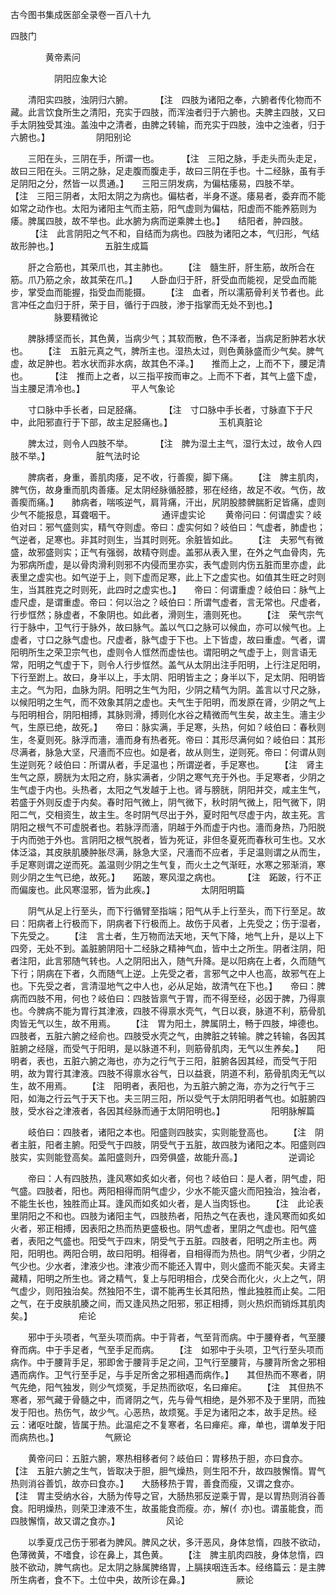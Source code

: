 <!-- { "loadSidebar": true } -->
古今图书集成医部全录卷一百八十九

四肢门

　　　　黄帝素问

　　　　　阴阳应象大论

　　清阳实四肢，浊阴归六腑。
　　 【注　四肢为诸阳之奉，六腑者传化物而不藏。此言饮食所生之清阳，充实于四肢，而浑浊者归于六腑也。夫脾主四肢，又曰手太阴独受其浊。盖浊中之清者，由脾之转输，而充实于四肢，浊中之浊者，归于六腑也。】
　　　　　阴阳别论

　　三阳在头，三阴在手，所谓一也。
　　 【注　三阳之脉，手走头而头走足，故曰三阳在头。三阴之脉，足走腹而腹走手，故曰三阴在手也。十二经脉，虽有手足阴阳之分，然皆一以贯通。】　　三阳三阴发病，为偏枯痿易，四肢不举。　　 【注　三阳三阴者，太阳太阴之为病也。偏枯者，半身不遂。痿易者，委弃而不能如常之动作也。太阳为诸阳主气而主筋，阳气虚则为偏枯，阳虚而不能养筋则为痿。脾属四肢，故不举也。此水腑为病而逆乘脾土也。】　　结阳者，肿四肢。
　　 【注　此言阴阳之气不和，自结而为病也。四肢为诸阳之本，气归形，气结故形肿也。】
　　　　　五脏生成篇

　　肝之合筋也，其荣爪也，其主肺也。　　 【注　髓生肝，肝生筋，故所合在筋。爪乃筋之余，故其荣在爪。】　　人卧血归于肝，肝受血而能视，足受血而能步，掌受血而能握，指受血而能摄。　　 【注　血者，所以濡筋骨利关节者也。此言冲任之血归于肝，荣于目，循行于四肢，渗于指掌而无处不到也。】
　　　　　脉要精微论

　　脾脉搏坚而长，其色黄，当病少气；其软而散，色不泽者，当病足胻肿若水状也。　　 【注　五脏元真之气，脾所主也。湿热太过，则色黄脉盛而少气矣。脾气虚，故足肿也。若水状而非水病，故其色不泽。】　　推而上之，上而不下，腰足清也。
　　 【注　推而上之者，以三指平按而审之。上而不下者，其气上盛下虚，当主腰足清冷也。】
　　　　　平人气象论

　　寸口脉中手长者，曰足胫痛。
　　 【注　寸口脉中手长者，寸脉直下于尺中，此阳邪直行于下部，故主足胫痛也。】
　　　　　玉机真脏论

　　脾太过，则令人四肢不举。
　　 【注　脾为湿土主气，湿行太过，故令人四肢不举。】
　　　　　脏气法时论

　　脾病者，身重，善肌肉痿，足不收，行善瘈，脚下痛。　　 【注　脾主肌肉，脾气伤，故身重而肌肉善痿。足太阴经脉循胫膝，邪在经络，故足不收。气伤，故善瘈而痛。】　　肺病者，喘咳逆气，肩背痛，汗出，尻阴股膝髀腨胻足皆痛，虚则少气不能报息，耳聋咽干。
　　　　　通评虚实论
　　黄帝问曰：何谓虚实？岐伯对曰：邪气盛则实，精气夺则虚。帝曰：虚实何如？岐伯曰：气虚者，肺虚也；气逆者，足寒也。非其时则生，当其时则死。余脏皆如此。　　 【注　夫邪气有微盛，故邪盛则实；正气有强弱，故精夺则虚。盖邪从表入里，在外之气血骨肉，先为邪病所虚，是以骨肉滑利则邪不内侵而里亦实，表气虚则内伤五脏而里亦虚，此表里之虚实也。如气逆于上，则下虚而足寒，此上下之虚实也。如值其生旺之时则生，当其胜克之时则死，此四时之虚实也。】　　帝曰：何谓重虚？岐伯曰：脉气上虚尺虚，是谓重虚。帝曰：何以治之？岐伯曰：所谓气虚者，言无常也。尺虚者，行步恇然；脉虚者，不象阴也。如此者，滑则生，濇则死也。　　 【注　荣气宗气行于脉中，卫气行于脉外，故曰脉气。盖以气口之脉可以候血，亦可以候气也。上虚者，寸口之脉气虚也。尺虚者，脉气虚于下也。上下皆虚，故曰重虚。气者，谓阳明所生之荣卫宗气也，虚则令人恇然而虚怯也。谓阳明之气虚于上，则言语无常，阳明之气虚于下，则令人行步恇然。盖气从太阴出注手阳明，上行注足阳明，下行至跗上。故曰，身半以上，手太阴、阳明皆主之；身半以下，足太阴、阳明皆主之。气为阳，血脉为阴。阳明之生气为阳，少阴之精气为阴。盖言以寸尺之脉，以候阳明之生气，而不效象其阴之虚也。夫气生于阳明，而发原在肾，少阴之气上与阳明相合，阴阳相搏，其脉则滑，搏则化水谷之精微而气生矣，故主生。濇主少气，生原已绝，故死。】　　帝曰：脉实满，手足寒，头热，何如？岐伯曰：春秋则生，冬夏则死。脉浮而濇，濇而身有热者死。帝曰：其形尽满何如？岐伯曰：其形尽满者，脉急大坚，尺濇而不应也。如是者，故从则生，逆则死。帝曰：何谓从则生逆则死？岐伯曰：所谓从者，手足温也；所谓逆者，手足寒也。　　 【注　肾主生气之原，膀胱为太阳之府，脉实满者，少阴之寒气充于外也。手足寒者，少阴之生气虚于内也。头热者，太阳之气发越于上也。肾与膀胱，阴阳并交，咸主生气，若盛于外则反虚于内矣。春时阳气微上，阴气微下，秋时阴气微上，阳气微下，阴阳二气，交相资生，故主生。冬时阴气尽出于外，夏时阳气尽虚于内，故主死。言阴阳之根气不可虚脱者也。若脉浮而濇，阴越于外而虚于内也。濇而身热，乃阳脱于内而弛于外也。言阴阳之根气脱者，皆为死证，非但冬夏死而春秋可生也。又水体泛溢，其皮肤肌腠肿胀尽满，脉急大坚，尺濇而不应者，手足温则谓之从而生，手足寒则谓之逆而死。盖温则少阴之生气复，而火土之气渐旺，水寒之邪渐消，寒则少阴之生气已绝，故死。】　　跖跛，寒风湿之病也。
　　 【注　跖跛，行不正而偏废也。此风寒湿邪，皆为此疾。】
　　　　　太阴阳明篇

　　阴气从足上行至头，而下行循臂至指端；阳气从手上行至头，而下行至足。故曰：阳病者上行极而下，阴病者下行极而上。故伤于风者，上先受之；伤于湿者，下先受之。　　 【注　言土者，生万物而法天地，天气下降，地气上升，是以上下四旁，无处不到。盖脏腑阴阳十二经脉之精神气血，皆中土之所生。阴者注阴，阳者注阳，此言邪随气转也。人之阴阳出入，随气升降。是以阳病在上者，久而随气下行；阴病在下者，久而随气上逆。上先受之者，言邪气之中人也高，故邪气在上也。下先受之者，言清湿地气之中人也，必从足始，故清气在下也。】　　帝曰：脾病而四肢不用，何也？岐伯曰：四肢皆禀气于胃，而不得至经，必因于脾，乃得禀也。今脾病不能为胃行其津液，四肢不得禀水壳气，气日以衰，脉道不利，筋骨肌肉皆无气以生，故不用焉。　　 【注　胃为阳土，脾属阴土，畅于四肢，坤德也。四肢者，五脏六腑之经俞也。四肢受水壳之气，由脾脏之转输。脾之转输，各因其脏腑之经隧，而受气于阳明，是以脉道不利，则筋骨肌肉，无气以生养矣。】　　阳明者，表也，五脏六腑之海也，亦为之行气于三阳，脏腑各因其经，而受气于阳明，故为胃行其津液。四肢不得禀水谷气，日以益衰，阴道不利，筋骨肌肉无气以生，故不用焉。　　 【注　阳明者，表阳也，为五脏六腑之海，亦为之行气于三阳，如海之行云气于天下也。夫三阴三阳，所以受气于太阴阳明者气也。如脏腑四肢，受水谷之津液者，各因其经脉而通于太阴阳明也。】
　　　　　阳明脉解篇

　　岐伯曰：四肢者，诸阳之本也。阳盛则四肢实，实则能登高也。　　 【注　阴者主脏，阳者主腑。阳受气于四肢，阴受气于五脏，故四肢为诸阳之本。阳盛则四肢实，实则能登高矣。盖阳盛则升，四旁俱盛，故能升高。】
　　　　　逆调论

　　帝曰：人有四肢热，逢风寒如炙如火者，何也？岐伯曰：是人者，阴气虚，阳气盛。四肢者，阳也。两阳相得而阴气虚少，少水不能灭盛火而阳独治，独治者，不能生长也，独胜而止耳。逢风而如炙如火者，是人当肉铄也。　　 【注　此论表里阴阳之不和也。四肢为诸阳主气，四肢热者，阳热之气在表也，逢风寒而如炙如火者，邪正相搏，因表阳之热而热更盛极也。阴气虚者，里阴之气虚也。阳气盛者，表阳之气盛也。阳受气于四末，阴受气于五脏。四肢者，阳明之所主也。两阳，阳明也。两阳合明，故曰阳明。相得者，自相得而为热也。阴气少者，少阴之气少也。少水者，津液少也。津液少而不能还入胃中，则火盛而不能灭矣。夫肾主藏精，阳明之所生也。肾之精气，复上与阳明相合，戊癸合而化火，火上之气，阴气虚少，则阳独治矣。然独阳不生，谓不能再生长其阳热，惟此独胜而止矣。二阳之气，在于皮肤肌腠之间，而又逢风热之阳邪，邪正相搏，则火热炽而销烁其肌肉矣。】
　　　　　疟论

　　邪中于头项者，气至头项而病。中于背者，气至背而病。中于腰脊者，气至腰脊而病。中于手足者，气至手足而病。　　 【注　如邪中于头项，卫气行至头项而病作。中于腰背手足，邪即舍于腰背手足之间，卫气行至腰背，与腰背所舍之邪相遇而病作。卫气行至手足，与手足所舍之邪相遇而病作。】　　其但热而不寒者，阴气先绝，阳气独发，则少气烦冤，手足热而欲呕，名曰瘅疟。　　 【注　其但热不寒者，邪气藏于骨髓之中，而肾阴之气，先与骨气相绝，是外邪不及于里阴，而独发于阳也。热伤气，故少气。心恶热，故烦冤。手足为诸阳之本，故手足热。经云：诸呕吐酸，皆属于热。此温疟之不复寒者，名曰瘅疟。瘅，单也，谓单发于阳而病热也。】
　　　　　气厥论

　　黄帝问曰：五脏六腑，寒热相移者何？岐伯曰：胃移热于胆，亦曰食亦。　　 【注　五脏六腑之生气，皆取决于胆，胆气燥热，则生阳不升，故四肢懈惰。胃气热则消谷善饥，故亦曰食亦。】　　大肠移热于胃，善食而瘦，又谓之食亦。　　 【注　胃主受纳水谷，大肠为传导之官，大肠热邪反逆乘于胃，是以胃热则消谷善食。阳明燥热，则荣卫津液不生，故虽能食而瘦。亦，解(亻亦)也。谓虽能食，而四肢懈惰，故又谓之食亦。】
　　　　　风论

　　以季夏戊己伤于邪者为脾风。脾风之状，多汗恶风，身体怠惰，四肢不欲动，色薄微黄，不嗜食，诊在鼻上，其色黄。　　 【注　脾主肌肉四肢，身体怠惰，四肢不欲动，脾气病也。足太阴之脉属脾络胃，上膈挟咽连舌本。经络篇云：是主脾所生病者，食不下。土位中央，故所诊在鼻。】
　　　　　厥论

